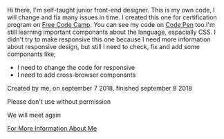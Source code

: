 <!DOCTYPE html>
<html>
  <head>
  </head>
  <body>
  <p>Hi there, I'm self-taught junior front-end designer. This is my own code, I will change and fix many issues in time. I created this one for certification program on <a href="https://learn.freecodecamp.org">Free Code Camp</a>. You can see my code on <a href="https://codepen.io/devil1cal/pen/OoOMob">Code Pen</a> too.I'm still learning important componants about the language, espacially CSS. I didn't try to make responsive this one because I need more information about responsive design, but still I need to check, fix and add some componants like;</p>
    <ul>
      <li>I need to change the code for responsive</li>
      <li>I need to add cross-browser componants</li>
     </ul>
   <p>Created by me, on september 7 2018, finished september 8 2018</p>
    <p>Please don't use without permission</p>
    <p>We will meet again</p> 
    <p><a href="https://www.linkedin.com/in/damlaumar/">For More Information About Me</a></p>
  </body>
  </html>
